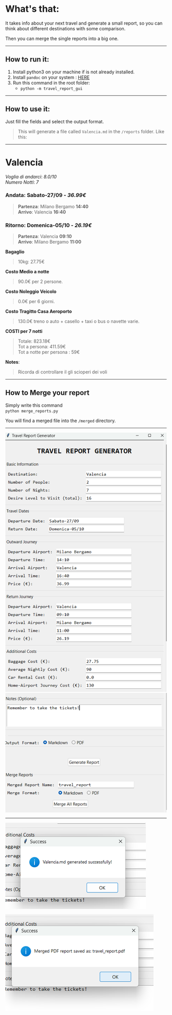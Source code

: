 # What's that:
It takes info about your next travel and generate a small report, so you can think about different destinations with some comparison.  

Then you can merge the single reports into a big one.  

---

## How to run it:
1. Install python3 on your machine if is not already installed.  
2. Install `pandoc` on your system : [HERE](https://pandoc.org/installing.html)  
2. Run this command in the root folder:
    - `python -m travel_report_gui`  

---

## How to use it:
Just fill the fields and select the output format.


> This will generate a file called `Valencia.md` in the `/reports` folder. Like this:

___

# Valencia

*Voglia di andarci*: _8.0/10_  
*Numero Notti*: _7_  

### Andata: **Sabato-27/09** - _36.99€_  
>**Partenza**: Milano Bergamo **14:40**  
>**Arrivo**: Valencia **16:40**  

### Ritorno: **Domenica-05/10** - _26.19€_  
>**Partenza**: Valencia **09:10**  
>**Arrivo**: Milano Bergamo **11:00**  

__Bagaglio__  
>10kg: 27.75€  

__Costo Medio a notte__  
>90.0€ per 2 persone.  

__Costo Noleggio Veicolo__  
>0.0€ per 6 giorni.  

__Costo Tragitto Casa Aeroporto__  
>130.0€ treno o auto + casello + taxi o bus o navette varie.  

__COSTI per 7 notti__  
>Totale: 823.18€  
>Tot a persona: 411.59€  
>Tot a notte per persona : 59€  

__Notes__: 
>Ricorda di controllare il gli scioperi dei voli
___

## How to Merge your report

Simply write this command  
`python merge_reports.py`

You will find a merged file into the `/merged` directory.

---

![interface_1](./screenshots/interface_1.png)
![interface_2](./screenshots/interface_2.png)  

---  

![generated](./screenshots/generated.png)

![merged_pdf](./screenshots/merged_pdf.png)